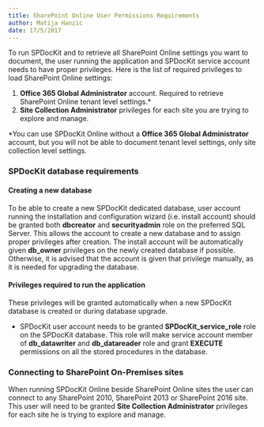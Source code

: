 ```yaml
---  
title: SharePoint Online User Permissions Requirements
author: Matija Hanzic  
date: 17/5/2017  
--- 
```

To run SPDocKit and to retrieve all SharePoint Online settings you want to document, the user running the application and SPDocKit service account needs to have proper privileges. Here is the list of required privileges to load SharePoint Online settings:

1. __Office 365 Global Administrator__ account. Required to retrieve SharePoint Online tenant level settings.*
2. __Site Collection Administrator__ privileges for each site you are trying to explore and manage.

*You can use SPDocKit Online without a __Office 365 Global Administrator__ account, but you will not be able to document tenant level settings, only site collection level settings.
    
### SPDocKit database requirements

#### Creating a new database

To be able to create a new SPDocKit dedicated database, user account running the installation and configuration wizard (i.e. install account) should be granted both __dbcreator__ and __securityadmin__ role on the preferred SQL Server. This allows the account to create a new database and to assign proper privileges after creation. The install account will be automatically given __db_owner__ privileges on the newly created database if possible. Otherwise, it is advised that the account is given that privilege manually, as it is needed for upgrading the database.

#### Privileges required to run the application

These privileges will be granted automatically when a new SPDocKit database is created or during database upgrade.

* SPDocKit user account needs to be granted __SPDocKit_service_role__ role on the SPDocKit database. This role will make service account member of __db_datawriter__ and __db_datareader__ role and grant __EXECUTE__ permissions on all the stored procedures in the database.

### Connecting to SharePoint On-Premises sites

When running SPDocKit Online beside SharePoint Online sites the user can connect to any SharePoint 2010, SharePoint 2013 or SharePoint 2016 site. This user will need to be granted __Site Collection Administrator__ privileges for each site he is trying to explore and manage.